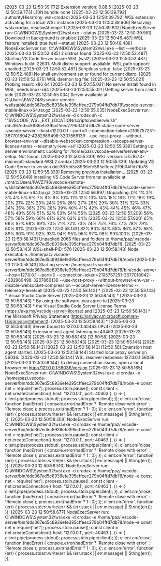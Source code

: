 [2025-03-23 12:50:39.772] Extension version: 0.88.5
[2025-03-23 12:50:39.773] L10N bundle: none
[2025-03-23 12:50:39.792] authorityHierarchy: wsl+crodax
[2025-03-23 12:50:39.792] WSL extension activating for a local WSL instance
[2025-03-23 12:50:39.906] Resolving wsl+crodax, resolveAttempt: 1
[2025-03-23 12:50:39.907] NodeExecServer run: C:\WINDOWS\System32\wsl.exe --status
[2025-03-23 12:50:39.951] Download in background is enabled
[2025-03-23 12:50:46.487] WSL feature installed: true (wsl --status)
[2025-03-23 12:50:46.488] NodeExecServer run: C:\WINDOWS\System32\wsl.exe --list --verbose
[2025-03-23 12:50:52.485] 2 distros found
[2025-03-23 12:50:52.487] Starting VS Code Server inside WSL (wsl2)
[2025-03-23 12:50:52.487] Windows build: 22631. Multi distro support: available. WSL path support: enabled
[2025-03-23 12:50:52.487] Scriptless setup: false
[2025-03-23 12:50:52.488] No shell environment set or found for current distro.
[2025-03-23 12:50:52.670] WSL daemon log file: 
[2025-03-23 12:50:55.021] Probing result: x86_64
[2025-03-23 12:50:55.021] No server install found in WSL, needs linux-x64
[2025-03-23 12:50:55.021] Getting server from client side
[2025-03-23 12:50:55.034] Server available at C:\Users\PAVZ748\vscode-remote-wsl\stable\ddc367ed5c8936efe395cffeec279b04ffd7db78\vscode-server-stable-linux-x64.tar.gz
[2025-03-23 12:50:55.035] NodeExecServer run: C:\WINDOWS\System32\wsl.exe -d crodax sh -c '"$VSCODE_WSL_EXT_LOCATION/scripts/wslServer.sh" ddc367ed5c8936efe395cffeec279b04ffd7db78 stable code-server .vscode-server --host=127.0.0.1 --port=0 --connection-token=2105757251-3677018942-4282989498-3207866139 --use-host-proxy --without-browser-env-var --disable-websocket-compression --accept-server-license-terms --telemetry-level=all'
[2025-03-23 12:50:55.339] Setting up server environment: Looking for /home/paz/.vscode-server/server-env-setup. Not found.
[2025-03-23 12:50:55.339] WSL version: 5.15.167.4-microsoft-standard-WSL2 crodax
[2025-03-23 12:50:55.339] Updating VS Code Server to version ddc367ed5c8936efe395cffeec279b04ffd7db78
[2025-03-23 12:50:55.339] Removing previous installation...
[2025-03-23 12:50:55.649] Installing VS Code Server from tar available at /mnt/c/Users/PAVZ748/vscode-remote-wsl/stable/ddc367ed5c8936efe395cffeec279b04ffd7db78/vscode-server-stable-linux-x64.tar.gz
[2025-03-23 12:50:56.897] Unpacking:   0%  1%  2%  3%  4%  5%  6%  7%  8%  9% 10% 11% 12% 13% 14% 15% 16% 17% 18% 19% 20% 21% 22% 23% 24% 25% 26% 27% 28% 29% 30% 31% 32% 33% 34% 35% 36% 37% 38% 39% 40% 41% 42% 43% 44% 45% 46% 47% 48% 49% 50% 51% 52% 53% 54% 55%
[2025-03-23 12:50:57.209]  56% 57% 58% 59% 60% 61% 62% 63% 64%
[2025-03-23 12:50:57.820]  65% 66% 67% 68% 69% 70% 71% 72% 73% 74% 75% 76% 77% 78% 79% 80% 81%
[2025-03-23 12:50:58.143]  82% 83% 84% 85% 86% 87% 88% 89% 90% 91% 92% 93% 94% 95% 96% 97% 98% 99%100%
[2025-03-23 12:50:58.143] Unpacked 2066 files and folders to /home/paz/.vscode-server/bin/ddc367ed5c8936efe395cffeec279b04ffd7db78.
[2025-03-23 12:50:58.143] WSL-shell-PID: 570
[2025-03-23 12:50:58.143] Node executable: /home/paz/.vscode-server/bin/ddc367ed5c8936efe395cffeec279b04ffd7db78/node
[2025-03-23 12:50:58.143] Starting server: /home/paz/.vscode-server/bin/ddc367ed5c8936efe395cffeec279b04ffd7db78/bin/code-server --host=127.0.0.1 --port=0 --connection-token=2105757251-3677018942-4282989498-3207866139 --use-host-proxy --without-browser-env-var --disable-websocket-compression --accept-server-license-terms --telemetry-level=all
[2025-03-23 12:50:58.143] *
[2025-03-23 12:50:58.143] * Visual Studio Code Server
[2025-03-23 12:50:58.143] *
[2025-03-23 12:50:58.143] * By using the software, you agree to
[2025-03-23 12:50:58.143] * the Visual Studio Code Server License Terms (https://aka.ms/vscode-server-license) and
[2025-03-23 12:50:58.143] * the Microsoft Privacy Statement (https://privacy.microsoft.com/en-US/privacystatement).
[2025-03-23 12:50:58.143] *
[2025-03-23 12:50:58.143] Server bound to 127.0.0.1:40463 (IPv4)
[2025-03-23 12:50:58.143] Extension host agent listening on 40463
[2025-03-23 12:50:58.143] 
[2025-03-23 12:50:58.143] [12:50:58] 
[2025-03-23 12:50:58.143] 
[2025-03-23 12:50:58.143] 
[2025-03-23 12:50:58.143] 
[2025-03-23 12:50:58.143] 
[2025-03-23 12:50:58.143] [12:50:58] Extension host agent started.
[2025-03-23 12:50:58.144] Started local proxy server on 56036.
[2025-03-23 12:50:58.144] WSL resolver response: 127.0.0.1:56036
[2025-03-23 12:50:58.144] To debug connection issues, open a local browser on http://127.0.0.1:56036/version
[2025-03-23 12:50:58.165] NodeExecServer run: C:\WINDOWS\System32\wsl.exe -d crodax -e /home/paz/.vscode-server/bin/ddc367ed5c8936efe395cffeec279b04ffd7db78/node -e const net = require('net'); process.stdin.pause(); const client = net.createConnection({ host: '127.0.0.1', port: 40463 }, () => { client.pipe(process.stdout); process.stdin.pipe(client); }); client.on('close', function (hadError) { console.error(hadError ? 'Remote close with error' : 'Remote close'); process.exit(hadError ? 1 : 0); }); client.on('error', function (err) { process.stderr.write(err && (err.stack || err.message) || String(err)); });
[2025-03-23 12:50:58.308] NodeExecServer run: C:\WINDOWS\System32\wsl.exe -d crodax -e /home/paz/.vscode-server/bin/ddc367ed5c8936efe395cffeec279b04ffd7db78/node -e const net = require('net'); process.stdin.pause(); const client = net.createConnection({ host: '127.0.0.1', port: 40463 }, () => { client.pipe(process.stdout); process.stdin.pipe(client); }); client.on('close', function (hadError) { console.error(hadError ? 'Remote close with error' : 'Remote close'); process.exit(hadError ? 1 : 0); }); client.on('error', function (err) { process.stderr.write(err && (err.stack || err.message) || String(err)); });
[2025-03-23 12:50:58.510] NodeExecServer run: C:\WINDOWS\System32\wsl.exe -d crodax -e /home/paz/.vscode-server/bin/ddc367ed5c8936efe395cffeec279b04ffd7db78/node -e const net = require('net'); process.stdin.pause(); const client = net.createConnection({ host: '127.0.0.1', port: 40463 }, () => { client.pipe(process.stdout); process.stdin.pipe(client); }); client.on('close', function (hadError) { console.error(hadError ? 'Remote close with error' : 'Remote close'); process.exit(hadError ? 1 : 0); }); client.on('error', function (err) { process.stderr.write(err && (err.stack || err.message) || String(err)); });
[2025-03-23 12:50:58.677] NodeExecServer run: C:\WINDOWS\System32\wsl.exe -d crodax -e /home/paz/.vscode-server/bin/ddc367ed5c8936efe395cffeec279b04ffd7db78/node -e const net = require('net'); process.stdin.pause(); const client = net.createConnection({ host: '127.0.0.1', port: 40463 }, () => { client.pipe(process.stdout); process.stdin.pipe(client); }); client.on('close', function (hadError) { console.error(hadError ? 'Remote close with error' : 'Remote close'); process.exit(hadError ? 1 : 0); }); client.on('error', function (err) { process.stderr.write(err && (err.stack || err.message) || String(err)); });
